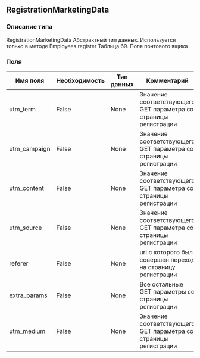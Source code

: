 
## RegistrationMarketingData

### Описание типа
RegistrationMarketingData
Абстрактный тип данных. Используется только в методе Employees.register
Таблица 69. Поля почтового ящика

### Поля

| Имя поля | Необходимость | Тип данных | Комментарий |
|---|---|---|---|
|utm_term|False|None|Значение соответствующего GET параметра со страницы регистрации<br/>|
|utm_campaign|False|None|Значение соответствующего GET параметра со страницы регистрации<br/>|
|utm_content|False|None|Значение соответствующего GET параметра со страницы регистрации<br/>|
|utm_source|False|None|Значение соответствующего GET параметра со страницы регистрации	<br/>|
|referer|False|None|url с которого был совершен переход на страницу регистрации<br/>|
|extra_params|False|None|Все остальные GET параметры со страницы регистрации<br/>|
|utm_medium|False|None|Значение соответствующего GET параметра со страницы регистрации<br/>|
